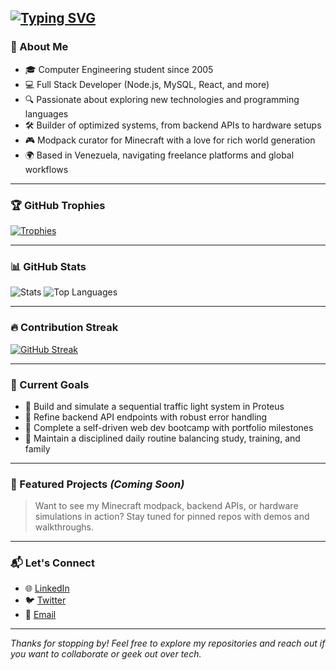 <!-- Typing animation -->
[![Typing SVG](https://readme-typing-svg.demolab.com?font=Fira+Code&size=30&duration=4000&pause=900&color=456DE9&width=435&height=100&lines=The+five+boxing+wizards+jump+quickly)](https://git.io/typing-svg)
---

### 🧠 About Me

- 🎓 Computer Engineering student since 2005  
- 💻 Full Stack Developer (Node.js, MySQL, React, and more)  
- 🔍 Passionate about exploring new technologies and programming languages  
- 🛠️ Builder of optimized systems, from backend APIs to hardware setups  
- 🎮 Modpack curator for Minecraft with a love for rich world generation  
- 🌍 Based in Venezuela, navigating freelance platforms and global workflows  

---

### 🏆 GitHub Trophies

[![Trophies](https://github-profile-trophy.vercel.app/?username=Juan-De-abreu&theme=onedark&no-frame=true&row=1&margin-w=15)](https://github.com/ryo-ma/github-profile-trophy)

---

### 📊 GitHub Stats

![Stats](https://github-readme-stats.vercel.app/api?username=Juan-De-abreu&show_icons=true&theme=radical)
![Top Languages](https://github-readme-stats.vercel.app/api/top-langs/?username=Juan-De-abreu&layout=compact&theme=radical)

---

### 🔥 Contribution Streak

[![GitHub Streak](https://streak-stats.demolab.com?user=Juan-De-abreu&theme=radical)](https://git.io/streak-stats)

---

### 🚀 Current Goals

- 🧪 Build and simulate a sequential traffic light system in Proteus  
- 🧱 Refine backend API endpoints with robust error handling  
- 🧭 Complete a self-driven web dev bootcamp with portfolio milestones  
- 🧘 Maintain a disciplined daily routine balancing study, training, and family  

---

### 📌 Featured Projects *(Coming Soon)*

> Want to see my Minecraft modpack, backend APIs, or hardware simulations in action? Stay tuned for pinned repos with demos and walkthroughs.

---

### 📬 Let's Connect

- 🌐 [LinkedIn](https://www.linkedin.com/in/yourprofile)  
- 🐦 [Twitter](https://twitter.com/yourhandle)  
- 📧 [Email](mailto:juan.de.abreu@example.com)

---

*Thanks for stopping by! Feel free to explore my repositories and reach out if you want to collaborate or geek out over tech.*
